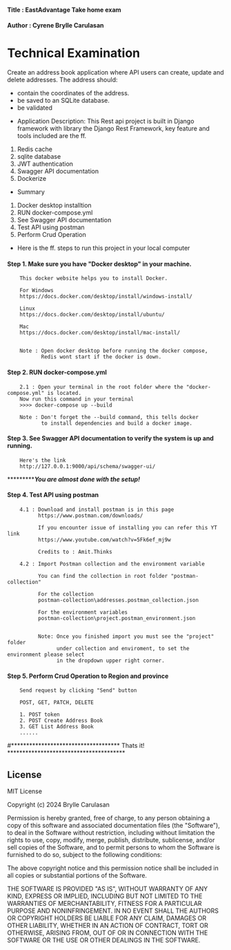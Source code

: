 #### Title : EastAdvantage Take home exam
#### Author : Cyrene Brylle Carulasan


# Technical Examination
Create an address book application where API users can create, update and delete
addresses.
The address should:
- contain the coordinates of the address.
- be saved to an SQLite database.
- be validated



* Application Description:
This Rest api project is built in Django framework with 
library the Django Rest Framework, key feature and tools included are the ff.

1. Redis cache
2. sqlite database
3. JWT authentication
4. Swagger API documentation
5. Dockerize

* Summary
1. Docker desktop installtion
2. RUN docker-compose.yml
3. See Swagger API documentation
4. Test API using postman 
5. Perform Crud Operation


* Here is the ff. steps to run this project in your local computer

#### Step 1. Make sure you have "Docker desktop" in your machine.

        This docker website helps you to install Docker.

        For Windows
        https://docs.docker.com/desktop/install/windows-install/

        Linux
        https://docs.docker.com/desktop/install/ubuntu/

        Mac
        https://docs.docker.com/desktop/install/mac-install/


        Note : Open docker desktop before running the docker compose,
               Redis wont start if the docker is down.

#### Step 2. RUN docker-compose.yml
        2.1 : Open your terminal in the root folder where the "docker-compose.yml" is located.
        Now run this command in your terminal
        >>>> docker-compose up --build

        Note : Don't forget the --build command, this tells docker
               to install dependencies and build a docker image.

#### Step 3. See Swagger API documentation to verify the system is up and running.

        Here's the link
        http://127.0.0.1:9000/api/schema/swagger-ui/


********************You are almost done with the setup!***********

#### Step 4. Test API using postman 

        4.1 : Download and install postman is in this page
              https://www.postman.com/downloads/

              If you encounter issue of installing you can refer this YT link
              https://www.youtube.com/watch?v=5Fk6ef_mj9w 

              Credits to : Amit.Thinks

        4.2 : Import Postman collection and the environment variable

              You can find the collection in root folder "postman-collection"
            
              For the collection 
              postman-collection\addresses.postman_collection.json

              For the environment variables
              postman-collection\project.postman_environment.json


              Note: Once you finished import you must see the "project" folder
                    under collection and enviroment, to set the environment please select
                    in the dropdown upper right corner.


#### Step 5. Perform Crud Operation to Region and province
        
        Send request by clicking "Send" button

        POST, GET, PATCH, DELETE

        1. POST token
        2. POST Create Address Book
        3. GET List Address Book
        ......



#************************************ Thats it! ***************************************


## License

MIT License

Copyright (c) 2024 Brylle Carulasan

Permission is hereby granted, free of charge, to any person obtaining a copy
of this software and associated documentation files (the "Software"), to deal
in the Software without restriction, including without limitation the rights
to use, copy, modify, merge, publish, distribute, sublicense, and/or sell
copies of the Software, and to permit persons to whom the Software is
furnished to do so, subject to the following conditions:

The above copyright notice and this permission notice shall be included in all
copies or substantial portions of the Software.

THE SOFTWARE IS PROVIDED "AS IS", WITHOUT WARRANTY OF ANY KIND, EXPRESS OR
IMPLIED, INCLUDING BUT NOT LIMITED TO THE WARRANTIES OF MERCHANTABILITY,
FITNESS FOR A PARTICULAR PURPOSE AND NONINFRINGEMENT. IN NO EVENT SHALL THE
AUTHORS OR COPYRIGHT HOLDERS BE LIABLE FOR ANY CLAIM, DAMAGES OR OTHER
LIABILITY, WHETHER IN AN ACTION OF CONTRACT, TORT OR OTHERWISE, ARISING FROM,
OUT OF OR IN CONNECTION WITH THE SOFTWARE OR THE USE OR OTHER DEALINGS IN THE
SOFTWARE.















    



